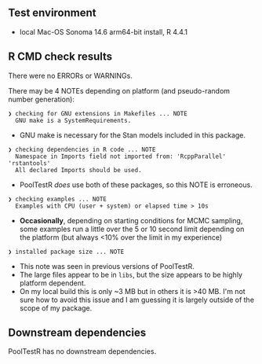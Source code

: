 ## Test environment
* local Mac-OS Sonoma 14.6 arm64-bit install, R 4.4.1

## R CMD check results
There were no ERRORs or WARNINGs. 

There may be 4 NOTEs depending on platform (and pseudo-random number generation):

```
❯ checking for GNU extensions in Makefiles ... NOTE
  GNU make is a SystemRequirements.
```

- GNU make is necessary for the Stan models included in this package.

```
❯ checking dependencies in R code ... NOTE
  Namespace in Imports field not imported from: 'RcppParallel' 'rstantools'
  All declared Imports should be used.
```

- PoolTestR *does* use both of these packages, so this NOTE is erroneous.

```
❯ checking examples ... NOTE
  Examples with CPU (user + system) or elapsed time > 10s
```

- **Occasionally**, depending on starting conditions for MCMC sampling, some 
examples run a little over the 5 or 10 second limit depending on the platform 
(but always <10% over the limit in my experience)

```
❯ installed package size ... NOTE
```

- This note was seen in previous versions of PoolTestR. 
- The large files appear to be in ```libs```, but the size appears to be highly 
platform dependent. 
- On my local build this is only ~3 MB but in others it is >40 MB. I'm not sure 
how to avoid this issue and I am guessing it is largely outside of the scope of 
my package.


## Downstream dependencies
PoolTestR has no downstream dependencies.
